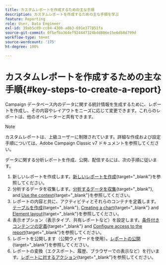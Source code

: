 ```yaml
---
title: カスタムレポートを作成するための主な手順
description: カスタムレポートを作成するための主な手順を学ぶ
feature: Reporting
role: User, Data Engineer
exl-id: 39ab5cd9-cc84-430b-a8b3-691e377851fa
source-git-commit: 0f5efba364ef924447324bdd806e15e6db8d799d
workflow-type: tm+mt
source-wordcount: '175'
ht-degree: 100%

---
```


# カスタムレポートを作成するための主な手順{#key-steps-to-create-a-report}

Campaign データベース内のデータに関する統計情報を生成するために、レポートを作成し、その内容やレイアウトをニーズに応じて変更できます。これらのレポートは、他のオペレーターと共有できます。

>[!NOTE]
>
>カスタムレポートは、上級ユーザーに制限されています。詳細な作成および設定手順については、Adobe Campaign Classic v7 ドキュメントを参照してください。

データに関する分析レポートを作成、公開、配信するには、次の手順に従います。

1. 新しいレポートを作成します。[新しいレポートを作成](https://experienceleague.adobe.com/docs/campaign-classic/using/reporting/creating-new-reports/creating-a-new-report.html?lang=ja){target="_blank"}を参照してください。
1. 分析するデータを収集します。[分析するデータを収集](https://experienceleague.adobe.com/docs/campaign-classic/using/reporting/creating-new-reports/collecting-data-to-analyze.html?lang=ja){target="_blank"}, and [Use the context](https://experienceleague.adobe.com/docs/campaign-classic/using/reporting/creating-new-reports/collecting-data-to-analyze.html?lang=ja){target="_blank"}を参照してください。
1. レポートの内容と共に、アクティビティとそれらのコンテナを定義します。[テーブルを作成](https://experienceleague.adobe.com/docs/campaign-classic/using/reporting/creating-new-reports/creating-a-table.html?lang=ja){target="_blank"}, [Creating a chart](https://experienceleague.adobe.com/docs/campaign-classic/using/reporting/creating-new-reports/creating-a-chart.html?lang=ja){target="_blank"} and [Element layout](https://experienceleague.adobe.com/docs/campaign-classic/using/reporting/creating-new-reports/element-layout.html?lang=ja){target="_blank"}を参照してください。
1. 表示オプション（表示タイプ、共有レポートなど）を設定します。[条件付きコンテンツの定義](https://experienceleague.adobe.com/docs/campaign-classic/using/reporting/creating-new-reports/defining-a-conditional-content.html?lang=ja){target="_blank"} and [Configure access to the report](https://experienceleague.adobe.com/docs/campaign-classic/using/reporting/creating-new-reports/configuring-access-to-the-report.html?lang=ja){target="_blank"}を参照してください。
1. レポートを公開します（公開ウィザードを使用）。[レポートの公開](https://experienceleague.adobe.com/docs/campaign-classic/using/reporting/creating-new-reports/configuring-access-to-the-report.html?lang=jal#publishing-the-report){target="_blank"}を参照してください。
1. レポートの変換（エクスポート、履歴、ブラウザーでの表示など）を行います。[レポートに対するアクション](https://experienceleague.adobe.com/docs/campaign-classic/using/reporting/creating-new-reports/actions-on-reports.html?lang=ja){target="_blank"}を参照してください。

